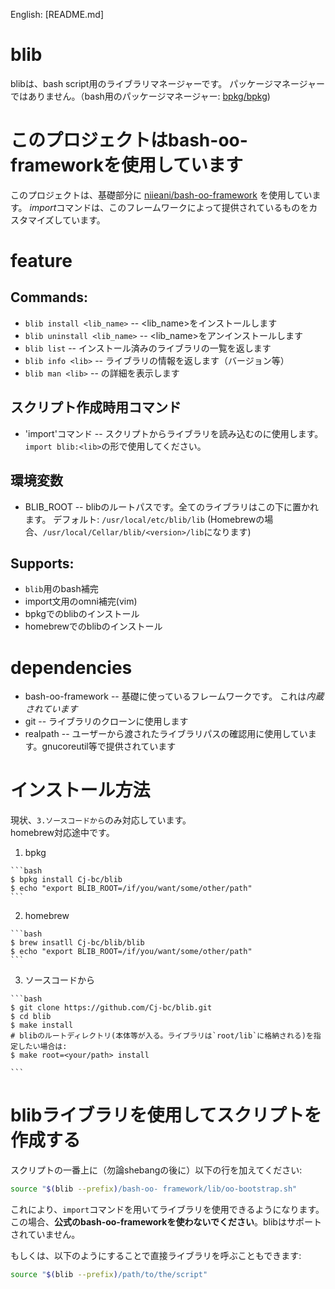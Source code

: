 English: [README.md]

# blib
  blibは、bash script用のライブラリマネージャーです。
  パッケージマネージャーではありません。（bash用のパッケージマネージャー: [bpkg/bpkg](https://github.com/bpkg/bpkg))

# このプロジェクトはbash-oo-frameworkを使用しています

このプロジェクトは、基礎部分に [niieani/bash-oo-framework](https://github.com/niieani/bash-oo-framework) を使用しています。
*import*コマンドは、このフレームワークによって提供されているものをカスタマイズしています。

# feature

## Commands:
  * `blib install <lib_name>` -- <lib_name>をインストールします
  * `blib uninstall <lib_name>` -- <lib_name>をアンインストールします
  * `blib list` -- インストール済みのライブラリの一覧を返します
  * `blib info <lib>` -- ライブラリの情報を返します（バージョン等）
  * `blib man <lib>` -- <lib>の詳細を表示します

## スクリプト作成時用コマンド
  * 'import'コマンド  -- スクリプトからライブラリを読み込むのに使用します。 `import blib:<lib>`の形で使用してください。

## 環境変数
  * BLIB_ROOT -- blibのルートパスです。全てのライブラリはこの下に置かれます。 デフォルト: `/usr/local/etc/blib/lib`
                 (Homebrewの場合、`/usr/local/Cellar/blib/<version>/lib`になります)

## Supports:
  * `blib`用のbash補完
  * import文用のomni補完(vim)
  * bpkgでのblibのインストール
  * homebrewでのblibのインストール


# dependencies
  * bash-oo-framework -- 基礎に使っているフレームワークです。 これは*内蔵されています*
  * git -- ライブラリのクローンに使用します
  * realpath -- ユーザーから渡されたライブラリパスの確認用に使用しています。gnucoreutil等で提供されています


# インストール方法

  現状、`3.ソースコードから`のみ対応しています。  
  homebrew対応途中です。  

  1. bpkg

    ```bash
    $ bpkg install Cj-bc/blib
    $ echo "export BLIB_ROOT=/if/you/want/some/other/path"
    ```

  2. homebrew

    ```bash
    $ brew insatll Cj-bc/blib/blib
    $ echo "export BLIB_ROOT=/if/you/want/some/other/path"
    ```

  3. ソースコードから

    ```bash
    $ git clone https://github.com/Cj-bc/blib.git
    $ cd blib
    $ make install
    # blibのルートディレクトリ(本体等が入る。ライブラリは`root/lib`に格納される)を指定したい場合は:
    $ make root=<your/path> install

    ```

# blibライブラリを使用してスクリプトを作成する

スクリプトの一番上に（勿論shebangの後に）以下の行を加えてください:


```bash
source "$(blib --prefix)/bash-oo- framework/lib/oo-bootstrap.sh"
```

これにより、`import`コマンドを用いてライブラリを使用できるようになります。  
この場合、**公式のbash-oo-frameworkを使わないでください**。blibはサポートされていません。  

もしくは、以下のようにすることで直接ライブラリを呼ぶこともできます:

```bash
source "$(blib --prefix)/path/to/the/script"
```


